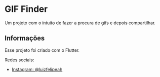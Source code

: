 # GIF Finder

Um projeto com o intuito de fazer a procura de gifs e depois compartilhar.

## Informações

Esse projeto foi criado com o Flutter.

Redes sociais:

- [Instagram: @luizfelipeah](https://www.instagram.com/luizfelipeah)
